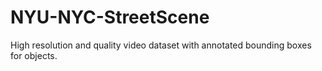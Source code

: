 # NYU-NYC-StreetScene

High resolution and quality video dataset with annotated bounding boxes for objects.
